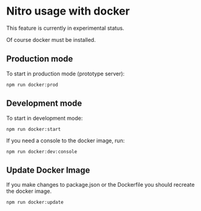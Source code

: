 # Nitro usage with docker

This feature is currently in experimental status.

Of course docker must be installed.

## Production mode

To start in production mode (prototype server):

```
npm run docker:prod
```

## Development mode

To start in development mode:

```
npm run docker:start
```

If you need a console to the docker image, run:

```
npm run docker:dev:console
```

## Update Docker Image

If you make changes to package.json or the Dockerfile you should recreate the docker image.

```
npm run docker:update
```
